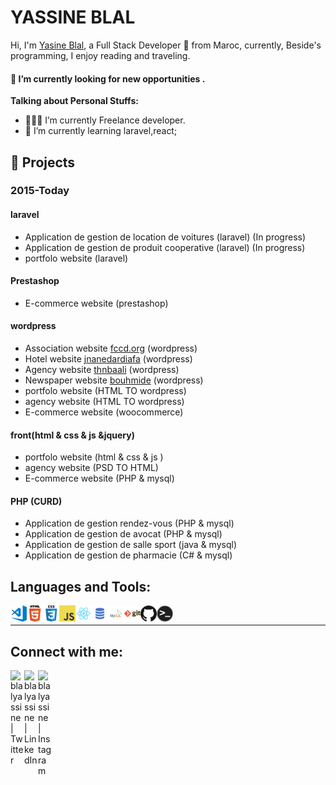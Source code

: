
# YASSINE BLAL &nbsp;

Hi, I'm [Yasine Blal](https://blaldev.com/), a Full Stack Developer 🚀 from Maroc, currently, Beside's programming, I enjoy reading and traveling.
  
#### 🔭 I’m currently looking for new opportunities .

**Talking about Personal Stuffs:**

- 👨🏽‍💻 I’m currently Freelance developer.
- 🌱 I’m currently learning laravel,react; 
## 📕 Projects

### 2015-Today
#### laravel
- Application de gestion de location de voitures (laravel) (In progress) 
- Application de gestion de produit cooperative  (laravel) (In progress) 
- portfolo website (laravel)
#### Prestashop
- E-commerce website (prestashop)
#### wordpress
- Association website <a href="fccd.org">fccd.org</a> (wordpress)
- Hotel website <a href="jnanedardiafa.com">jnanedardiafa</a> (wordpress)
- Agency website <a href="thnbaali.com">thnbaali</a> (wordpress)
- Newspaper website <a href="bouhmide.com">bouhmide</a> (wordpress)
- portfolo website (HTML TO wordpress)
- agency website (HTML TO wordpress)
- E-commerce website (woocommerce)
#### front(html & css & js &jquery)
- portfolo website (html & css & js )
- agency website (PSD TO HTML)
- E-commerce website (PHP & mysql)
#### PHP (CURD)
- Application de gestion rendez-vous (PHP & mysql)
- Application de gestion de avocat (PHP & mysql)
- Application de gestion de salle sport (java & mysql)
- Application de gestion de pharmacie (C# & mysql)


## Languages and Tools:

<img align="left" alt="Visual Studio Code" width="26px" src="https://raw.githubusercontent.com/github/explore/80688e429a7d4ef2fca1e82350fe8e3517d3494d/topics/visual-studio-code/visual-studio-code.png" />
<img align="left" alt="HTML5" width="26px" src="https://raw.githubusercontent.com/github/explore/80688e429a7d4ef2fca1e82350fe8e3517d3494d/topics/html/html.png" />
<img align="left" alt="CSS3" width="26px" src="https://raw.githubusercontent.com/github/explore/80688e429a7d4ef2fca1e82350fe8e3517d3494d/topics/css/css.png" />
<img align="left" alt="JavaScript" width="26px" src="https://raw.githubusercontent.com/github/explore/80688e429a7d4ef2fca1e82350fe8e3517d3494d/topics/javascript/javascript.png" />
<img align="left" alt="React" width="26px" src="https://raw.githubusercontent.com/github/explore/80688e429a7d4ef2fca1e82350fe8e3517d3494d/topics/react/react.png" />
<!--<img align="left" alt="Node.js" width="26px" src="https://raw.githubusercontent.com/github/explore/80688e429a7d4ef2fca1e82350fe8e3517d3494d/topics/nodejs/nodejs.png" />-->
<img align="left" alt="SQL" width="26px" src="https://raw.githubusercontent.com/github/explore/80688e429a7d4ef2fca1e82350fe8e3517d3494d/topics/sql/sql.png" />
<img align="left" alt="MySQL" width="26px" src="https://raw.githubusercontent.com/github/explore/80688e429a7d4ef2fca1e82350fe8e3517d3494d/topics/mysql/mysql.png" />
<img align="left" alt="Git" width="26px" src="https://raw.githubusercontent.com/github/explore/80688e429a7d4ef2fca1e82350fe8e3517d3494d/topics/git/git.png" />
<img align="left" alt="GitHub" width="26px" src="https://raw.githubusercontent.com/github/explore/78df643247d429f6cc873026c0622819ad797942/topics/github/github.png" />
<img align="left" alt="Terminal" width="26px" src="https://raw.githubusercontent.com/github/explore/80688e429a7d4ef2fca1e82350fe8e3517d3494d/topics/terminal/terminal.png" />
<br />

---
## Connect with me:

[<img align="left" alt="blalyassine | Twitter" width="22px" src="https://cdn.jsdelivr.net/npm/simple-icons@v3/icons/twitter.svg" />][twitter]
[<img align="left" alt="blalyassine | LinkedIn" width="22px" src="https://cdn.jsdelivr.net/npm/simple-icons@v3/icons/linkedin.svg" />][linkedin]
[<img align="left" alt="blalyassine | Instagram" width="22px" src="https://cdn.jsdelivr.net/npm/simple-icons@v3/icons/codepen.svg" />][codepen]


[twitter]: https://twitter.com/blalyassin
[linkedin]: https://www.linkedin.com/in/blalyassine/
[codepen]: https://codepen.io/blalyassine
